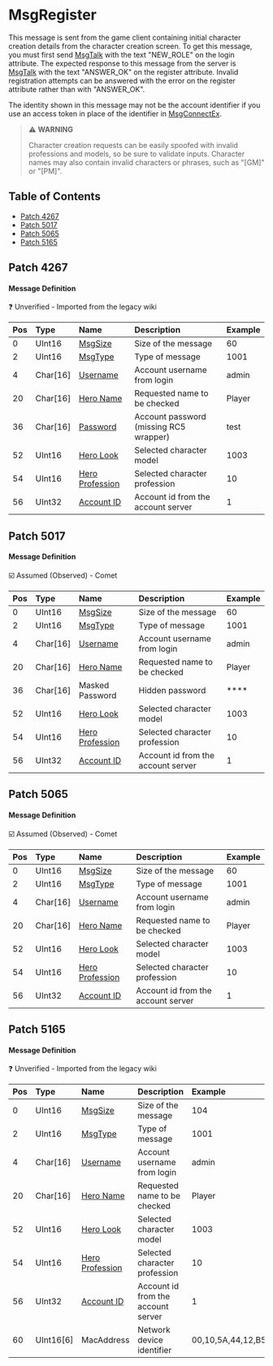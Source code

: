 # MsgRegister

This message is sent from the game client containing initial character creation details from the character creation screen. To get this message, you must first send [MsgTalk](msgtalk.md) with the text "NEW_ROLE" on the login attribute. The expected response to this message from the server is [MsgTalk](msgtalk.md) with the text "ANSWER_OK" on the register attribute. Invalid registration attempts can be answered with the error on the register attribute rather than with "ANSWER_OK".

The identity shown in this message may not be the account identifier if you use an access token in place of the identifier in [MsgConnectEx](msgconnectex.md).

> ⚠️ __WARNING__
>
> Character creation requests can be easily spoofed with invalid professions and models, so be sure to validate inputs. Character names may also contain invalid characters or phrases, such as "[GM]" or "[PM]".

## Table of Contents

* [Patch 4267](#patch-4267)
* [Patch 5017](#patch-5017)
* [Patch 5065](#patch-5065)
* [Patch 5165](#patch-5165)

## Patch 4267

#### Message Definition

❓ Unverified - Imported from the legacy wiki

| Pos | Type | Name | Description | Example |
|:-------|:--------|:--------|:--------|:--------|
| 0  | UInt16 | [MsgSize](index.md#message-header) | Size of the message | 60 |
| 2  | UInt16 | [MsgType](index.md#message-header) | Type of message | 1001 |
| 4  | Char[16] | [Username](/strings/accountusername.md) | Account username from login | admin |
| 20 | Char[16] | [Hero Name](/strings/heroname.md) | Requested name to be checked | Player |
| 36 | Char[16] | [Password](/strings/accountpassword.md) | Account password (missing RC5 wrapper) | test |
| 52 | UInt16 | [Hero Look](/constants/herolook.md) | Selected character model | 1003 |
| 54 | UInt16 | [Hero Profession](/constants/heroprofession.md) | Selected character profession | 10 |
| 56 | UInt32 | [Account ID](/network/identifiers.md) | Account id from the account server | 1 |

## Patch 5017

#### Message Definition

☑️ Assumed (Observed) - Comet

| Pos | Type | Name | Description | Example |
|:-------|:--------|:--------|:--------|:--------|
| 0  | UInt16 | [MsgSize](index.md#message-header) | Size of the message | 60 |
| 2  | UInt16 | [MsgType](index.md#message-header) | Type of message | 1001 |
| 4  | Char[16] | [Username](/strings/accountusername.md) | Account username from login | admin |
| 20 | Char[16] | [Hero Name](/strings/heroname.md) | Requested name to be checked | Player |
| 36 | Char[16] | Masked Password | Hidden password | **** |
| 52 | UInt16 | [Hero Look](/constants/herolook.md) | Selected character model | 1003 |
| 54 | UInt16 | [Hero Profession](/constants/heroprofession.md) | Selected character profession | 10 |
| 56 | UInt32 | [Account ID](/network/identifiers.md) | Account id from the account server | 1 |

## Patch 5065

#### Message Definition

☑️ Assumed (Observed) - Comet

| Pos | Type | Name | Description | Example |
|:-------|:--------|:--------|:--------|:--------|
| 0  | UInt16 | [MsgSize](index.md#message-header) | Size of the message | 60 |
| 2  | UInt16 | [MsgType](index.md#message-header) | Type of message | 1001 |
| 4  | Char[16] | [Username](/strings/accountusername.md) | Account username from login | admin |
| 20 | Char[16] | [Hero Name](/strings/heroname.md) | Requested name to be checked | Player |
| 52 | UInt16 | [Hero Look](/constants/herolook.md) | Selected character model | 1003 |
| 54 | UInt16 | [Hero Profession](/constants/heroprofession.md) | Selected character profession | 10 |
| 56 | UInt32 | [Account ID](/network/identifiers.md) | Account id from the account server | 1 |

## Patch 5165

#### Message Definition

❓ Unverified - Imported from the legacy wiki

| Pos | Type | Name | Description | Example |
|:-------|:--------|:--------|:--------|:--------|
| 0  | UInt16 | [MsgSize](index.md#message-header) | Size of the message | 104 |
| 2  | UInt16 | [MsgType](index.md#message-header) | Type of message | 1001 |
| 4  | Char[16] | [Username](/strings/accountusername.md) | Account username from login | admin |
| 20 | Char[16] | [Hero Name](/strings/heroname.md) | Requested name to be checked | Player |
| 52 | UInt16 | [Hero Look](/constants/herolook.md) | Selected character model | 1003 |
| 54 | UInt16 | [Hero Profession](/constants/heroprofession.md) | Selected character profession | 10 |
| 56 | UInt32 | [Account ID](/network/identifiers.md) | Account id from the account server | 1 |
| 60 | UInt16[6] | MacAddress | Network device identifier | 00,10,5A,44,12,B5 |